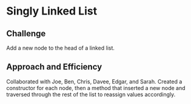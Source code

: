 # Singly Linked List

## Challenge
Add a new node to the head of a linked list.

## Approach and Efficiency
Collaborated with Joe, Ben, Chris, Davee, Edgar, and Sarah. Created a constructor for each node, then a method that inserted a new node and traversed through the rest of the list to reassign values accordingly.
